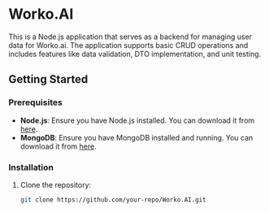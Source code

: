 # Worko.AI

This is a Node.js application that serves as a backend for managing user data for Worko.ai. The application supports basic CRUD operations and includes features like data validation, DTO implementation, and unit testing.

## Getting Started

### Prerequisites
- **Node.js**: Ensure you have Node.js installed. You can download it from [here](https://nodejs.org/).
- **MongoDB**: Ensure you have MongoDB installed and running. You can download it from [here](https://www.mongodb.com/try/download/community).

### Installation
1. Clone the repository:
   ```bash
   git clone https://github.com/your-repo/Worko.AI.git
